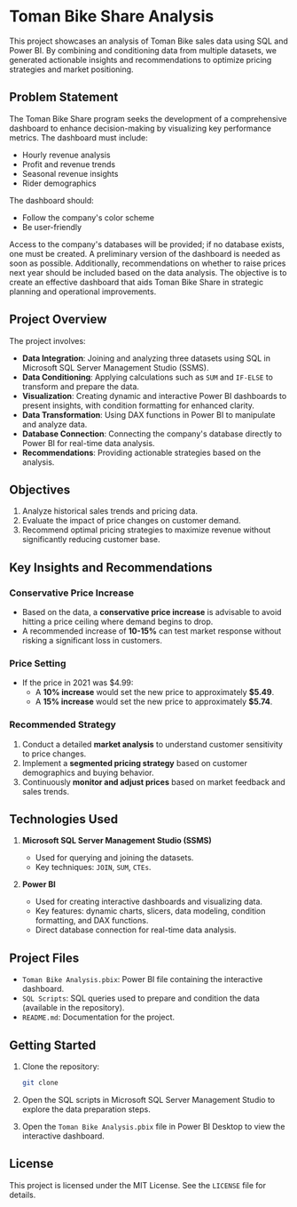 # Toman Bike Share Analysis

This project showcases an analysis of Toman Bike sales data using SQL and Power BI. By combining and conditioning data from multiple datasets, we generated actionable insights and recommendations to optimize pricing strategies and market positioning.

## Problem Statement

The Toman Bike Share program seeks the development of a comprehensive dashboard to enhance decision-making by visualizing key performance metrics. The dashboard must include:
- Hourly revenue analysis
- Profit and revenue trends
- Seasonal revenue insights
- Rider demographics

The dashboard should:
- Follow the company's color scheme
- Be user-friendly

Access to the company's databases will be provided; if no database exists, one must be created. A preliminary version of the dashboard is needed as soon as possible. Additionally, recommendations on whether to raise prices next year should be included based on the data analysis. The objective is to create an effective dashboard that aids Toman Bike Share in strategic planning and operational improvements.

## Project Overview

The project involves:
- **Data Integration**: Joining and analyzing three datasets using SQL in Microsoft SQL Server Management Studio (SSMS).
- **Data Conditioning**: Applying calculations such as `SUM` and `IF-ELSE` to transform and prepare the data.
- **Visualization**: Creating dynamic and interactive Power BI dashboards to present insights, with condition formatting for enhanced clarity.
- **Data Transformation**: Using DAX functions in Power BI to manipulate and analyze data.
- **Database Connection**: Connecting the company's database directly to Power BI for real-time data analysis.
- **Recommendations**: Providing actionable strategies based on the analysis.

## Objectives

1. Analyze historical sales trends and pricing data.
2. Evaluate the impact of price changes on customer demand.
3. Recommend optimal pricing strategies to maximize revenue without significantly reducing customer base.

## Key Insights and Recommendations

### Conservative Price Increase
- Based on the data, a **conservative price increase** is advisable to avoid hitting a price ceiling where demand begins to drop.
- A recommended increase of **10-15%** can test market response without risking a significant loss in customers.

### Price Setting
- If the price in 2021 was $4.99:
  - A **10% increase** would set the new price to approximately **$5.49**.
  - A **15% increase** would set the new price to approximately **$5.74**.

### Recommended Strategy
1. Conduct a detailed **market analysis** to understand customer sensitivity to price changes.
2. Implement a **segmented pricing strategy** based on customer demographics and buying behavior.
3. Continuously **monitor and adjust prices** based on market feedback and sales trends.

## Technologies Used

1. **Microsoft SQL Server Management Studio (SSMS)**
   - Used for querying and joining the datasets.
   - Key techniques: `JOIN`, `SUM`, `CTEs`.

2. **Power BI**
   - Used for creating interactive dashboards and visualizing data.
   - Key features: dynamic charts, slicers, data modeling, condition formatting, and DAX functions.
   - Direct database connection for real-time data analysis.

## Project Files

- `Toman Bike Analysis.pbix`: Power BI file containing the interactive dashboard.
- `SQL Scripts`: SQL queries used to prepare and condition the data (available in the repository).
- `README.md`: Documentation for the project.

## Getting Started

1. Clone the repository:
   ```bash https://github.com/SHUBHAMRAWAT-25/Toman-Bike-Share-Analysis
   git clone
   ```

2. Open the SQL scripts in Microsoft SQL Server Management Studio to explore the data preparation steps.

3. Open the `Toman Bike Analysis.pbix` file in Power BI Desktop to view the interactive dashboard.

## License

This project is licensed under the MIT License. See the `LICENSE` file for details.

